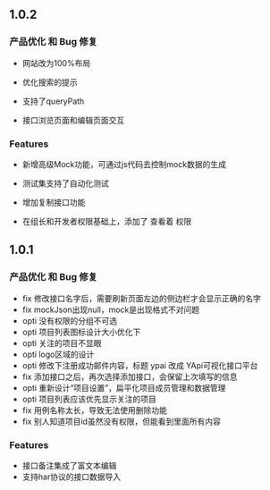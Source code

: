## 1.0.2

### 产品优化 和 Bug 修复

* 网站改为100%布局

* 优化搜索的提示

* 支持了queryPath

* 接口浏览页面和编辑页面交互

### Features

* 新增高级Mock功能，可通过js代码去控制mock数据的生成

* 测试集支持了自动化测试

* 增加复制接口功能

* 在组长和开发者权限基础上，添加了 查看着 权限



## 1.0.1

### 产品优化 和 Bug 修复

* fix 修改接口名字后，需要刷新页面左边的侧边栏才会显示正确的名字 
* fix mockJson出现null，mock是出现格式不对问题 
* opti 没有权限的分组不可选  
* opti 项目列表图标设计大小优化下 
* opti 关注的项目不显眼  
* opti logo区域的设计  
* opti 修改下注册成功邮件内容，标题 ypai 改成 YApi可视化接口平台 
* fix 添加接口之后，再次选择添加接口，会保留上次填写的信息 
* opti 重新设计“项目设置”，扁平化项目成员管理和数据管理  
* opti 项目列表应该优先显示关注的项目 
* fix 用例名称太长，导致无法使用删除功能 
* fix 别人知道项目id虽然没有权限，但能看到里面所有内容 

### Features

* 接口备注集成了富文本编辑 
* 支持har协议的接口数据导入 
